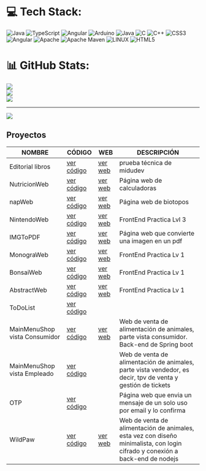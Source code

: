 # 💻 Tech Stack:
![Java](https://img.shields.io/badge/java-%23ED8B00.svg?style=for-the-badge&logo=java&logoColor=white) ![TypeScript](https://img.shields.io/badge/typescript-%23007ACC.svg?style=for-the-badge&logo=typescript&logoColor=white) ![Angular](https://img.shields.io/badge/angular-%23DD0031.svg?style=for-the-badge&logo=angular&logoColor=white) ![Arduino](https://img.shields.io/badge/-Arduino-00979D?style=for-the-badge&logo=Arduino&logoColor=white) ![Java](https://img.shields.io/badge/java-%23ED8B00.svg?style=for-the-badge&logo=java&logoColor=white) ![C](https://img.shields.io/badge/c-%2300599C.svg?style=for-the-badge&logo=c&logoColor=white) ![C++](https://img.shields.io/badge/c++-%2300599C.svg?style=for-the-badge&logo=c%2B%2B&logoColor=white) ![CSS3](https://img.shields.io/badge/css3-%231572B6.svg?style=for-the-badge&logo=css3&logoColor=white) ![Angular](https://img.shields.io/badge/angular-%23DD0031.svg?style=for-the-badge&logo=angular&logoColor=white) ![Apache](https://img.shields.io/badge/apache-%23D42029.svg?style=for-the-badge&logo=apache&logoColor=white) ![Apache Maven](https://img.shields.io/badge/Apache%20Maven-C71A36?style=for-the-badge&logo=Apache%20Maven&logoColor=white) ![LINUX](https://img.shields.io/badge/Linux-FCC624?style=for-the-badge&logo=linux&logoColor=black)
![HTML5](https://img.shields.io/badge/html5-%23E34F26.svg?style=for-the-badge&logo=html5&logoColor=white)

# 📊 GitHub Stats:
![](https://github-readme-stats.vercel.app/api?username=x1n4px&theme=dark&hide_border=false&include_all_commits=false&count_private=false)<br/>
![](https://github-readme-streak-stats.herokuapp.com/?user=x1n4px&theme=dark&hide_border=false)<br/>
![](https://github-readme-stats.vercel.app/api/top-langs/?username=x1n4px&theme=dark&hide_border=false&include_all_commits=false&count_private=false&layout=compact)

---
[![](https://visitcount.itsvg.in/api?id=x1n4px&icon=0&color=0)](https://visitcount.itsvg.in)

<!-- Proudly created with GPRM ( https://gprm.itsvg.in ) -->

## Proyectos

| NOMBRE | CÓDIGO | WEB | DESCRIPCIÓN |
|-|-|-|-|
| Editorial libros | [ver código](https://github.com/x1n4px/editorialMiduW) | [ver web](https://x1n4px.github.io/editorialMiduW/) | prueba técnica de midudev |
| NutricionWeb | [ver código](https://napfish-9dc58.web.app/) | [ver web](https://github.com/x1n4px/NutricionWeb) | Página web de calculadoras |
| napWeb | [ver código](https://github.com/x1n4px/napWEB) | [ver web](https://napfish-9dc58.web.app/) | Página web de biotopos |
| NintendoWeb | [ver código](https://github.com/x1n4px/NintendoWEB) | [ver web](https://x1n4px.github.io/NintendoWEB/) | FrontEnd Practica Lvl 3 |
| IMGToPDF | [ver código](https://github.com/x1n4px/IMGToPDF) | [ver web](https://imgtopdf-b6376.web.app/) | Página web que convierte una imagen en un pdf | 
| MonograWeb | [ver código](https://github.com/x1n4px/monograWEB) | [ver web](https://x1n4px.github.io/monograWEB/) | FrontEnd Practica Lv 1 |
| BonsaiWeb | [ver código](https://github.com/x1n4px/bonsaiWeb) | [ver web](https://x1n4px.github.io/bonsaiWeb/) |  FrontEnd Practica Lv 1 |
| AbstractWeb | [ver código](https://github.com/x1n4px/abstractWeb) | [ver web](https://x1n4px.github.io/abstractWeb/) | FrontEnd Practica Lv 1 |
| ToDoList | [ver código](https://github.com/x1n4px/ToDoList) | | |
| MainMenuShop vista Consumidor | [ver código](https://github.com/x1n4px/MainMenuShop/tree/main/MainMenuShop-VistaConsumidor) | [ver web](https://x1n4px.github.io/MainMenuShop/) | Web de venta de alimentación de animales, parte vista consumidor. Back-end de Spring boot  |
| MainMenuShop vista Empleado | [ver código](https://github.com/x1n4px/MainMenuShop/tree/main/MainMenuShop-vistaEmpleado) | | Web de venta de alimentación de animales, parte vista vendedor, es decir, tpv de venta y gestión de tickets |
| OTP | [ver código](https://github.com/x1n4px/Generador-Contrasenas-OTP) | | Página web que envia un mensaje de un solo uso por email y lo confirma |
| WildPaw | [ver código](https://github.com/x1n4px/Wildpaws-Angular) | [ver web](https://natures-paws.web.app/) | Web de venta de alimentación de animales, esta vez con diseño minimalista, con login cifrado y conexión a back-end de nodejs |
